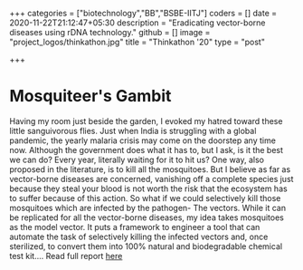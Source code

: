 +++
categories = ["biotechnology","BB","BSBE-IITJ"]
coders = []
date = 2020-11-22T21:12:47+05:30
description = "Eradicating vector-borne diseases using rDNA technology."
github = []
image = "project_logos/thinkathon.jpg"
title = "Thinkathon '20"
type = "post"

+++
# Mosquiteer's Gambit

Having my room just beside the garden, I evoked my hatred toward these little sanguivorous flies. Just when India is struggling with a global pandemic, the yearly malaria crisis may come on the doorstep any time now. Although the government does what it has to, but I ask, is it the best we can do? Every year, literally waiting for it to hit us? One way, also proposed in the literature, is to kill all the mosquitoes. But I believe as far as vector-borne diseases are concerned, vanishing off a complete species just because they steal your blood is not worth the risk that the ecosystem has to suffer because of this action. So what if we could selectively kill those mosquitoes which are infected by the pathogen- The vectors. While it can be replicated for all the vector-borne diseases, my idea takes mosquitoes as the model vector. It puts a framework to engineer a tool that can automate the task of selectively killing the infected vectors and, once sterilized, to convert them into 100% natural and biodegradable chemical test kit.... Read full report [here](https://drive.google.com/open?id=1JU-Rn5Rk5K02HN4jvmgt_dwYF-8MlAm0)